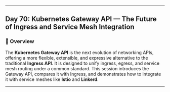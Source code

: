 ﻿---

## Day 70: Kubernetes Gateway API — The Future of Ingress and Service Mesh Integration

### 📘 Overview

The **Kubernetes Gateway API** is the next evolution of networking APIs, offering a more flexible, extensible, and expressive alternative to the traditional **Ingress API**. It is designed to unify ingress, egress, and service mesh routing under a common standard. This session introduces the Gateway API, compares it with Ingress, and demonstrates how to integrate it with service meshes like **Istio** and **Linkerd**.

---
